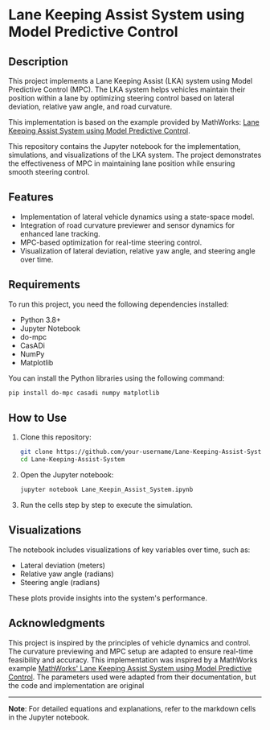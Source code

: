 # Lane Keeping Assist System using Model Predictive Control

## Description

This project implements a Lane Keeping Assist (LKA) system using Model Predictive Control (MPC). The LKA system helps vehicles maintain their position within a lane by optimizing steering control based on lateral deviation, relative yaw angle, and road curvature.

This implementation is based on the example provided by MathWorks: [Lane Keeping Assist System using Model Predictive Control](https://de.mathworks.com/help/mpc/ug/lane-keeping-assist-system-using-model-predictive-control.html).

This repository contains the Jupyter notebook for the implementation, simulations, and visualizations of the LKA system. The project demonstrates the effectiveness of MPC in maintaining lane position while ensuring smooth steering control.

## Features

- Implementation of lateral vehicle dynamics using a state-space model.
- Integration of road curvature previewer and sensor dynamics for enhanced lane tracking.
- MPC-based optimization for real-time steering control.
- Visualization of lateral deviation, relative yaw angle, and steering angle over time.

## Requirements

To run this project, you need the following dependencies installed:
- Python 3.8+
- Jupyter Notebook
- do-mpc
- CasADi
- NumPy
- Matplotlib

You can install the Python libraries using the following command:

```bash
pip install do-mpc casadi numpy matplotlib
```

## How to Use

1. Clone this repository:
   ```bash
   git clone https://github.com/your-username/Lane-Keeping-Assist-System.git
   cd Lane-Keeping-Assist-System
   ```
2. Open the Jupyter notebook:
   ```bash
   jupyter notebook Lane_Keepin_Assist_System.ipynb
   ```
3. Run the cells step by step to execute the simulation.

## Visualizations

The notebook includes visualizations of key variables over time, such as:
- Lateral deviation (meters)
- Relative yaw angle (radians)
- Steering angle (radians)

These plots provide insights into the system's performance.

## Acknowledgments

This project is inspired by the principles of vehicle dynamics and control. The curvature previewing and MPC setup are adapted to ensure real-time feasibility and accuracy. This implementation was inspired by a MathWorks example [MathWorks' Lane Keeping Assist System using Model Predictive Control](https://de.mathworks.com/help/mpc/ug/lane-keeping-assist-system-using-model-predictive-control.html). The parameters used were adapted from their documentation, but the code and implementation are original

---

**Note**: For detailed equations and explanations, refer to the markdown cells in the Jupyter notebook.
